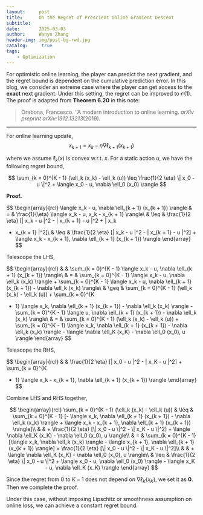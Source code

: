 ```yaml
---
layout:     post
title:      On the Regret of Prescient Online Gradient Descent
subtitle:   
date:       2025-03-03
author:     Wanyu Zhang
header-img: img/post-bg-rwd.jpg
catalog: 	 true
tags:
    - Optimization
---
```


For optimistic online learning, the player can predict the next gradient, and the regret bound is dependent on the cumulative prediction error. In this blog, we consider an extreme case where the player can get access to the **exact** next gradient. Under this setting, the regret can be improved to $\mathcal{O} 
(1)$. The proof is adapted from **Theorem 6.20** in this note:

>  Orabona, Francesco. ‘‘A modern introduction to online learning. *arXiv preprint arXiv:1912.13213*(2019).

------

For online learning update,
$$
 x_{k + 1} = x_k - \eta \nabla \ell_{k + 1} (x_{k + 1}) 
$$

where we assume $\ell_k (x)$ is convex w.r.t. $x$. For a static action $u$, we have the following regret bound,

$$
 \sum_{k = 0}^{K - 1} (\ell_k (x_k) - \ell_k (u)) \leq \frac{1}{2 \eta} \|
   x_0 - u \|^2 + \langle x_0 - u, \nabla \ell_0 (x_0) \rangle 
$$

**Proof.**

$$
\begin{array}{rcl}
  \langle x_k - u, \nabla \ell_{k + 1} (x_{k + 1}) \rangle & = &
  \frac{1}{\eta} \langle x_k - u, x_k - x_{k + 1} \rangle\\
  & \leq & \frac{1}{2 \eta} [\| x_k - u \|^2 - \| x_{k + 1} - u \|^2 + \| x_k
  - x_{k + 1} \|^2]\\
  & \leq & \frac{1}{2 \eta} [\| x_k - u \|^2 - \| x_{k + 1} - u \|^2] +
  \langle x_k - x_{k + 1}, \nabla \ell_{k + 1} (x_{k + 1}) \rangle
\end{array}
$$

Telescope the LHS,

$$
\begin{array}{rcl}
  &  & \sum_{k = 0}^{K - 1} \langle x_k - u, \nabla \ell_{k + 1} (x_{k + 1})
  \rangle\\
  & = & \sum_{k = 0}^{K - 1} \langle x_k - u, \nabla \ell_k (x_k) \rangle +
  \sum_{k = 0}^{K - 1} \langle x_k - u, \nabla \ell_{k + 1} (x_{k + 1}) -
  \nabla \ell_k (x_k) \rangle\\
  & \geq & \sum_{k = 0}^{K - 1} (\ell_k (x_k) - \ell_k (u)) + \sum_{k = 0}^{K
  - 1} \langle x_k, \nabla \ell_{k + 1} (x_{k + 1}) - \nabla \ell_k (x_k)
  \rangle - \sum_{k = 0}^{K - 1} \langle u, \nabla \ell_{k + 1} (x_{k + 1}) -
  \nabla \ell_k (x_k) \rangle\\
  & = & \sum_{k = 0}^{K - 1} (\ell_k (x_k) - \ell_k (u)) + \sum_{k = 0}^{K -
  1} \langle x_k, \nabla \ell_{k + 1} (x_{k + 1}) - \nabla \ell_k (x_k)
  \rangle - \langle \nabla \ell_K (x_K) - \nabla \ell_0 (x_0), u \rangle
\end{array}
$$

Telescope the RHS,

$$
\begin{array}{rcl}
  &  & \frac{1}{2 \eta} [\| x_0 - u \|^2 - \| x_K - u \|^2] + \sum_{k = 0}^{K
  - 1} \langle x_k - x_{k + 1}, \nabla \ell_{k + 1} (x_{k + 1}) \rangle
\end{array}
$$

Combine LHS and RHS together,

$$
\begin{array}{rcl}
  \sum_{k = 0}^{K - 1} (\ell_k (x_k) - \ell_k (u)) & \leq & \sum_{k = 0}^{K -
  1} [- \langle x_k, \nabla \ell_{k + 1} (x_{k + 1}) - \nabla \ell_k (x_k)
  \rangle + \langle x_k - x_{k + 1}, \nabla \ell_{k + 1} (x_{k + 1})
  \rangle]\\
  &  & + \frac{1}{2 \eta} [\| x_0 - u \|^2 - \| x_K - u \|^2] + \langle
  \nabla \ell_K (x_K) - \nabla \ell_0 (x_0), u \rangle\\
  & = & \sum_{k = 0}^{K - 1} [\langle x_k, \nabla \ell_k (x_k) \rangle -
  \langle x_{k + 1}, \nabla \ell_{k + 1} (x_{k + 1}) \rangle] + \frac{1}{2
  \eta} [\| x_0 - u \|^2 - \| x_K - u \|^2]\\
  &  & + \langle \nabla \ell_K (x_K) - \nabla \ell_0 (x_0), u \rangle\\
  & \leq & \frac{1}{2 \eta} \| x_0 - u \|^2 + \langle x_0 - u, \nabla \ell_0
  (x_0) \rangle - \langle x_K - u, \nabla \ell_K (x_K) \rangle
\end{array}
$$

Since the regret from $0$ to $K - 1$ does not depend on $\nabla \ell_K (x_K)$, we set it as ${\boldsymbol{0}}$. Then we complete the proof.

Under this case, without imposing Lipschitz or smoothness assumption on online loss, we can achieve a constant regret bound.